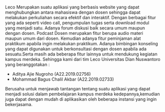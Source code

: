 Leco Merupakan suatu aplikasi yang berbasis website yang dapat menghubungkan antara mahasiswa dengan dosen sehingga dapat melakukan perkuliahan secara efektif dan interaktif. Dengan berbagai fitur yang ada seperti video call, pengumpulan tugas serta download modul yang menjadi satu. Adanya forum diskusi baik secara umum maupun dengan dosen. Podcast Dosen merupakan fitur berupa audio materi maupun umum dari dosen. Kemudian adanya fitur peminjaman alat praktikum apabila ingin melakukan praktikum. Adanya bimbingan konseling yang dapat digunakan untuk berkonsultasi dengan dosen apabila ada sesuatu.Serta masih ada beberapa fitur lainnya untuk mendukung kegiatan kampus merdeka. Sehingga kami dari tim Leco Universitas Dian Nuswantoro yang beranggotakan :

   - Aditya Ajie Nugroho (A22.2019.02756)
   - Mohammad Bagus Chalil Akbar (A22.2019.02733)


Berusaha untuk menjawab tantangan tentang suatu aplikasi yang dapat menjadi solusi dalam pembelajaran kampus merdeka kedepannya,kemudian juga dapat dengan mudah di aplikasikan oleh beberapa instansi yang ingin bekerjasama.
